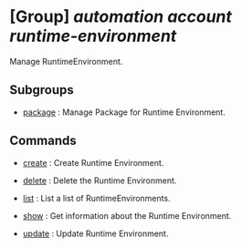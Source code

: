 # [Group] _automation account runtime-environment_

Manage RuntimeEnvironment.

## Subgroups

- [package](/Commands/automation/account/runtime-environment/package/readme.md)
: Manage Package for Runtime Environment.

## Commands

- [create](/Commands/automation/account/runtime-environment/_create.md)
: Create Runtime Environment.

- [delete](/Commands/automation/account/runtime-environment/_delete.md)
: Delete the Runtime Environment.

- [list](/Commands/automation/account/runtime-environment/_list.md)
: List a list of RuntimeEnvironments.

- [show](/Commands/automation/account/runtime-environment/_show.md)
: Get information about the Runtime Environment.

- [update](/Commands/automation/account/runtime-environment/_update.md)
: Update Runtime Environment.
